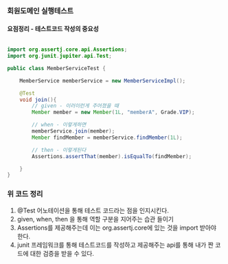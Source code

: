 ### 회원도메인 실행테스트
#### 요점정리 - 테스트코드 작성의 중요성

``` java

import org.assertj.core.api.Assertions;
import org.junit.jupiter.api.Test;

public class MemberServiceTest {

    MemberService memberService = new MemberServiceImpl();

    @Test
    void join(){
        // given - 이러이런게 주어졌을 때
        Member member = new Member(1L, "memberA", Grade.VIP);

        // when - 이렇게하면
        memberService.join(member);
        Member findMember = memberService.findMember(1L);

        // then - 이렇게된다
        Assertions.assertThat(member).isEqualTo(findMember);

    }
}

```

### 위 코드 정리
1. @Test 어노테이션을 통해 테스트 코드라는 점을 인지시킨다.
2. given, when, then 을 통해 역할 구분을 지어주는 습관 들이기
3. Assertions를 제공해주는데 이는 org.assertj.core에 있는 것을 import 받아야 한다.
4. junit 프레임워크를 통해 테스트코드를 작성하고 제공해주는 api를 통해 내가 짠 코드에 대한 검증을 받을 수 있다.

